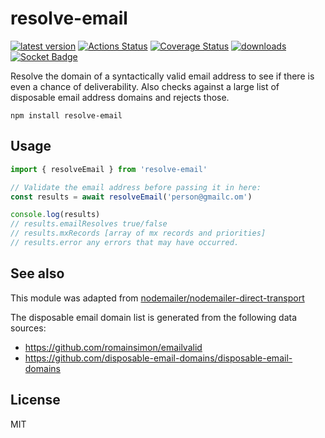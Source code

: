 # resolve-email
[![latest version](https://img.shields.io/npm/v/resolve-email.svg)](https://www.npmjs.com/package/resolve-email)
[![Actions Status](https://github.com/bcomnes/resolve-email/workflows/tests/badge.svg)](https://github.com/bcomnes/resolve-email/actions)
[![Coverage Status](https://coveralls.io/repos/github/bcomnes/resolve-email/badge.svg?branch=master)](https://coveralls.io/github/bcomnes/resolve-email?branch=master)
[![downloads](https://img.shields.io/npm/dm/resolve-email.svg)](https://npmtrends.com/resolve-email)
[![Socket Badge](https://socket.dev/api/badge/npm/package/resolve-email)](https://socket.dev/npm/package/resolve-email)

Resolve the domain of a syntactically valid email address to see if there is even a chance of deliverability. Also checks against a large list of disposable email address domains and rejects those.

```
npm install resolve-email
```

## Usage

``` js
import { resolveEmail } from 'resolve-email'

// Validate the email address before passing it in here:
const results = await resolveEmail('person@gmailc.om')

console.log(results)
// results.emailResolves true/false
// results.mxRecords [array of mx records and priorities]
// results.error any errors that may have occurred.
```

## See also

This module was adapted from [nodemailer/nodemailer-direct-transport](https://github.com/nodemailer/nodemailer-direct-transport/blob/v3.3.2/lib/direct-transport.js#L438)

The disposable email domain list is generated from the following data sources:

- https://github.com/romainsimon/emailvalid
- https://github.com/disposable-email-domains/disposable-email-domains

## License

MIT
